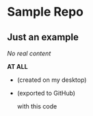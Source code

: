 Sample Repo
==============

Just an example
--------------

*No real content*

**AT ALL**

- (created on my desktop)
- (exported to GitHub)

    with this code